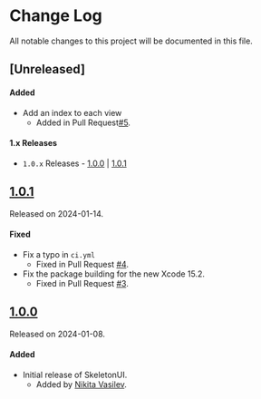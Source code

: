 # Change Log
All notable changes to this project will be documented in this file.

## [Unreleased]

#### Added
- Add an index to each view
  - Added in Pull Request[#5](https://github.com/space-code/skeleton-ui/pull/5).

#### 1.x Releases
- `1.0.x` Releases - [1.0.0](#100) | [1.0.1](#101)

## [1.0.1](https://github.com/space-code/skeleton-ui/releases/tag/1.0.1)
Released on 2024-01-14.

#### Fixed
- Fix a typo in `ci.yml`
  - Fixed in Pull Request [#4](https://github.com/space-code/skeleton-ui/pull/4).
- Fix the package building for the new Xcode 15.2.
  - Fixed in Pull Request [#3](https://github.com/space-code/skeleton-ui/pull/3).

## [1.0.0](https://github.com/space-code/skeleton-ui/releases/tag/1.0.0)
Released on 2024-01-08.

#### Added
- Initial release of SkeletonUI.
  - Added by [Nikita Vasilev](https://github.com/nik3212).
